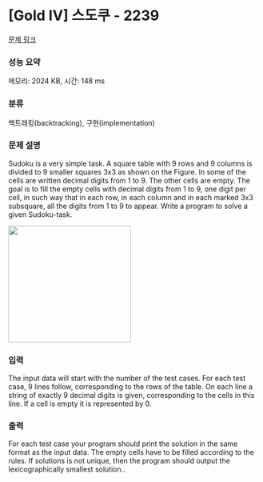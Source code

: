 # [Gold IV] 스도쿠 - 2239 

[문제 링크](https://www.acmicpc.net/problem/2239) 

### 성능 요약

메모리: 2024 KB, 시간: 148 ms

### 분류

백트래킹(backtracking), 구현(implementation)

### 문제 설명

<p>Sudoku is a very simple task. A square table with 9 rows and 9 columns is divided to 9 smaller squares 3x3 as shown on the Figure. In some of the cells are written decimal digits from 1 to 9. The other cells are empty. The goal is to fill the empty cells with decimal digits from 1 to 9, one digit per cell, in such way that in each row, in each column and in each marked 3x3 subsquare, all the digits from 1 to 9 to appear. Write a program to solve a given Sudoku-task. </p>

<p><img alt="" src="https://www.acmicpc.net/upload/images/sdk(2).png" style="height:233px; width:245px"></p>

### 입력 

 <p>The input data will start with the number of the test cases. For each test case, 9 lines follow, corresponding to the rows of the table. On each line a string of exactly 9 decimal digits is given, corresponding to the cells in this line. If a cell is empty it is represented by 0. </p>

### 출력 

 <p>For each test case your program should print the solution in the same format as the input data. The empty cells have to be filled according to the rules. If solutions is not unique, then the program should output the lexicographically smallest solution.. </p>

